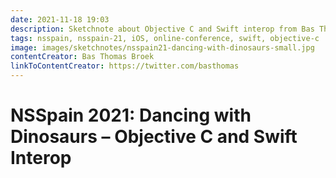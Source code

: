 ```yaml
---
date: 2021-11-18 19:03
description: Sketchnote about Objective C and Swift interop from Bas Thomas Broek at NSSpain 2021
tags: nsspain, nsspain-21, iOS, online-conference, swift, objective-c
image: images/sketchnotes/nsspain21-dancing-with-dinosaurs-small.jpg
contentCreator: Bas Thomas Broek
linkToContentCreator: https://twitter.com/basthomas
---
```


# NSSpain 2021: Dancing with Dinosaurs – Objective C and Swift Interop
